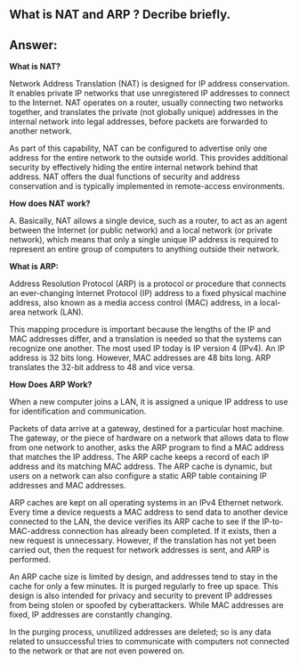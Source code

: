 ## What is NAT and ARP ? Decribe briefly.

## Answer:

**What is NAT?**

Network Address Translation (NAT) is designed for IP address conservation. It enables private IP networks that use unregistered IP addresses to connect to the Internet. NAT operates on a router, usually connecting two networks together, and translates the private (not globally unique) addresses in the internal network into legal addresses, before packets are forwarded to another network.

As part of this capability, NAT can be configured to advertise only one address for the entire network to the outside world. This provides additional security by effectively hiding the entire internal network behind that address. NAT offers the dual functions of security and address conservation and is typically implemented in remote-access environments.

**How does NAT work?**

A. Basically, NAT allows a single device, such as a router, to act as an agent between the Internet (or public network) and a local network (or private network), which means that only a single unique IP address is required to represent an entire group of computers to anything outside their network.

**What is ARP:**

Address Resolution Protocol (ARP) is a protocol or procedure that connects an ever-changing Internet Protocol (IP) address to a fixed physical machine address, also known as a media access control (MAC) address, in a local-area network (LAN).

This mapping procedure is important because the lengths of the IP and MAC addresses differ, and a translation is needed so that the systems can recognize one another. The most used IP today is IP version 4 (IPv4). An IP address is 32 bits long. However, MAC addresses are 48 bits long. ARP translates the 32-bit address to 48 and vice versa.

**How Does ARP Work?**

When a new computer joins a LAN, it is assigned a unique IP address to use for identification and communication.

Packets of data arrive at a gateway, destined for a particular host machine. The gateway, or the piece of hardware on a network that allows data to flow from one network to another, asks the ARP program to find a MAC address that matches the IP address. The ARP cache keeps a record of each IP address and its matching MAC address. The ARP cache is dynamic, but users on a network can also configure a static ARP table containing IP addresses and MAC addresses.

ARP caches are kept on all operating systems in an IPv4 Ethernet network. Every time a device requests a MAC address to send data to another device connected to the LAN, the device verifies its ARP cache to see if the IP-to-MAC-address connection has already been completed. If it exists, then a new request is unnecessary. However, if the translation has not yet been carried out, then the request for network addresses is sent, and ARP is performed.

An ARP cache size is limited by design, and addresses tend to stay in the cache for only a few minutes. It is purged regularly to free up space. This design is also intended for privacy and security to prevent IP addresses from being stolen or spoofed by cyberattackers. While MAC addresses are fixed, IP addresses are constantly changing.

In the purging process, unutilized addresses are deleted; so is any data related to unsuccessful tries to communicate with computers not connected to the network or that are not even powered on.
